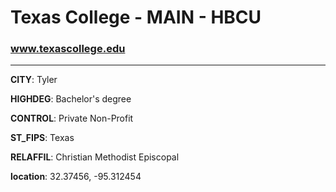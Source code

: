 # Texas College - MAIN - HBCU
### www.texascollege.edu
---
**CITY**: Tyler

**HIGHDEG**: Bachelor's degree

**CONTROL**: Private Non-Profit

**ST_FIPS**: Texas

**RELAFFIL**: Christian Methodist Episcopal

**location**: 32.37456, -95.312454